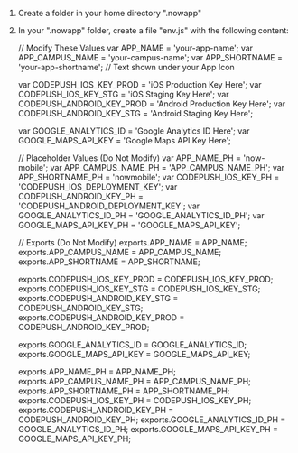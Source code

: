 1) Create a folder in your home directory ".nowapp"

2) In your ".nowapp" folder, create a file "env.js" with the following content:

	// Modify These Values
	var APP_NAME = 'your-app-name';
	var APP_CAMPUS_NAME = 'your-campus-name';
	var APP_SHORTNAME = 'your-app-shortname';	// Text shown under your App Icon

	var CODEPUSH_IOS_KEY_PROD = 'iOS Production Key Here';
	var CODEPUSH_IOS_KEY_STG = 'iOS Staging Key Here';
	var CODEPUSH_ANDROID_KEY_PROD = 'Android Production Key Here';
	var CODEPUSH_ANDROID_KEY_STG = 'Android Staging Key Here';

	var GOOGLE_ANALYTICS_ID = 'Google Analytics ID Here';
	var GOOGLE_MAPS_API_KEY = 'Google Maps API Key Here';
	

	// Placeholder Values (Do Not Modify)
	var APP_NAME_PH = 'now-mobile';
	var APP_CAMPUS_NAME_PH = 'APP_CAMPUS_NAME_PH';
	var APP_SHORTNAME_PH = 'nowmobile';
	var CODEPUSH_IOS_KEY_PH = 'CODEPUSH_IOS_DEPLOYMENT_KEY';
	var CODEPUSH_ANDROID_KEY_PH = 'CODEPUSH_ANDROID_DEPLOYMENT_KEY';
	var GOOGLE_ANALYTICS_ID_PH = 'GOOGLE_ANALYTICS_ID_PH';
	var GOOGLE_MAPS_API_KEY_PH = 'GOOGLE_MAPS_API_KEY';


	// Exports (Do Not Modify)
	exports.APP_NAME = APP_NAME;
	exports.APP_CAMPUS_NAME = APP_CAMPUS_NAME;
	exports.APP_SHORTNAME = APP_SHORTNAME;

	exports.CODEPUSH_IOS_KEY_PROD = CODEPUSH_IOS_KEY_PROD;
	exports.CODEPUSH_IOS_KEY_STG = CODEPUSH_IOS_KEY_STG;
	exports.CODEPUSH_ANDROID_KEY_STG = CODEPUSH_ANDROID_KEY_STG;
	exports.CODEPUSH_ANDROID_KEY_PROD = CODEPUSH_ANDROID_KEY_PROD;

	exports.GOOGLE_ANALYTICS_ID = GOOGLE_ANALYTICS_ID;
	exports.GOOGLE_MAPS_API_KEY = GOOGLE_MAPS_API_KEY;

	exports.APP_NAME_PH = APP_NAME_PH;
	exports.APP_CAMPUS_NAME_PH = APP_CAMPUS_NAME_PH;
	exports.APP_SHORTNAME_PH = APP_SHORTNAME_PH;
	exports.CODEPUSH_IOS_KEY_PH = CODEPUSH_IOS_KEY_PH;
	exports.CODEPUSH_ANDROID_KEY_PH = CODEPUSH_ANDROID_KEY_PH;
	exports.GOOGLE_ANALYTICS_ID_PH = GOOGLE_ANALYTICS_ID_PH;
	exports.GOOGLE_MAPS_API_KEY_PH = GOOGLE_MAPS_API_KEY_PH;
